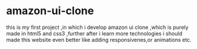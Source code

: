 # amazon-ui-clone
this is my first project ,in which i develop amazon ui clone ,which is purely made in html5 and css3 ,further after i learn more technologies i should made this website even better like adding responsivenes,or animations etc.